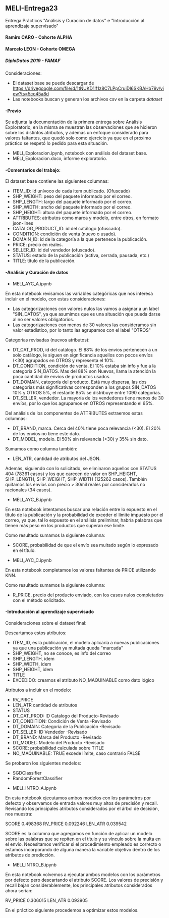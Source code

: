 ## MELI-Entrega23
Entrega Prácticos "Análisis y Curación de datos" e "Introducción al aprendizaje supervisado"

#### Ramiro CARO - Cohorte ALPHA
#### Marcelo LEON - Cohorte OMEGA
##### DiploDatos 2019 - FAMAF

Consideraciones:

- El dataset base se puede descargar de https://drivegoogle.com/file/d/1tNUKD1lf1z8C7LPpCruiDl6SKBAHb79v/view?ts=5cc45a8d 
- Las notebooks buscan y generan los archivos csv en la carpeta _dataset_ 

#### -Previo

Se adjunta la documentación de la primera entrega sobre Análisis Exploratorio, en la misma se muestran las observaciones que se hicieron sobre los distintos atributos, y además un enfoque considerado para valores faltantes, que quedó solo como ejercicio ya que en el próximo práctico se respetó lo pedido para esta situación.

- MELI_Exploracion.ipynb, notebook con análisis del dataset base.
- MELI_Exploracion.docx, informe exploratorio.

#### -Comentarios del trabajo:

El dataset base contiene las siguientes columnas:
* ITEM_ID: id unívoco de cada item publicado. (Ofuscado)
* SHP_WEIGHT: peso del paquete informado por el correo.
* SHP_LENGTH: largo del paquete informado por el correo.
* SHP_WIDTH: ancho del paquete informado por el correo.
* SHP_HEIGHT: altura del paquete informado por el correo.
* ATTRIBUTES: atributos como marca y modelo, entre otros, en formato json-lines
* CATALOG_PRODUCT_ID: id del catálogo (ofuscado).
* CONDITION: condición de venta (nuevo o usado).
* DOMAIN_ID: id de la categoría a la que pertenece la publicación.
* PRICE: precio en reales.
* SELLER_ID: id del vendedor (ofuscado).
* STATUS: estado de la publicación (activa, cerrada, pausada, etc.)
* TITLE: título de la publicación.

#### -Análisis y Curación de datos

- MELI_AYC_A.ipynb

En esta notebook revisamos las variables categóricas que nos interesa incluir en el modelo, con estas consideraciones:
* Las categorizaciones con valores nulos las vamos a asignar a un label "SIN_DATOS", ya que asumimos que es una situación que pueda darse al no ser valores obligatorios.
* Las categorizaciones con menos de 30 valores las consideramos sin valor estadístico, por lo tanto las agrupamos con el label "OTROS"

Categorías revisadas (nuevos atributos):

* DT_CAT_PROD, id del catálogo. El 88% de los envíos pertenecen a un solo catálogo, le siguen en significancia aquellos con pocos envíos (<30) agrupados en OTROS y representa el 10%. 
* DT_CONDITION, condición de venta. El 10% estaba sin info y fue a la categoría SIN_DATOS. Mas del 88% son Nuevos, llama la atención la poca cantidad de envíos de productos usados.
* DT_DOMAIN, categoría del producto. Está muy dispersa, las dos categorías más significativas corresponden a los grupos SIN_DATOS 10% y OTROS 5%, el restante 85% se distribuye entre 1090 categorías.
* DT_SELLER, vendedor. La mayoría de los vendedores tiene menos de 30 envíos, por lo que los agrupamos en OTROS representando el 65%. 

Del análisis de los componentes de ATTRIBUTES extraemos estas columnas:
* DT_BRAND, marca. Cerca del 40% tiene poca relevancia (<30). El 20% de los envíos no tiene este dato.
* DT_MODEL, modelo. El 50% sin relevancia (<30) y 35% sin dato.

Sumamos como columna también:
* LEN_ATR, cantidad de atributos del JSON.

Además, siguiendo con lo solicitado, se eliminaron aquellos con STATUS 404 (78361 casos) y los que carecen de valor en SHP_HEIGHT, SHP_LENGTH, SHP_WEIGHT, SHP_WIDTH (125262 casos). También quitamos los envíos con precio > 30mil reales por considerarlos no racionales (34 casos).

- MELI_AYC_B.ipynb

En esta notebook intentamos buscar una relación entre lo expuesto en el título de la publicación y la probabilidad de exceder el límite impuesto por el correo, ya que, tal lo expuesto en el análisis preliminar, habría palabras que tienen más peso en los productos que superan ese límite.

Como resultado sumamos la siguiente columna:
* SCORE, probabilidad de que el envío sea multado según lo expresado en el título.

- MELI_AYC_C.ipynb

En esta notebook completamos los valores faltantes de PRICE utilizando KNN. 

Como resultado sumamos la siguiente columna:
* R_PRICE, precio del producto enviado, con los casos nulos completados con el método solicitado.

#### -Introducción al aprendizaje supervisado

Consideraciones sobre el dataset final:

Descartamos estos atributos:
* ITEM_ID,  es la publicación, el modelo aplicaría a nuevas publicaciones ya que una publicación ya multada queda "marcada" 
* SHP_WEIGHT, no se conoce, es info del correo 
* SHP_LENGTH, idem
* SHP_WIDTH, idem
* SHP_HEIGHT, idem
* TITLE
* EXCEDIDO: creamos el atributo NO_MAQUINABLE como dato lógico

Atributos a incluir en el modelo:
* RV_PRICE
* LEN_ATR cantidad de atributos
* STATUS
* DT_CAT_PROD: ID Catalogo del Producto-Revisado
* DT_CONDITION: Condición de Venta -Revisado
* DT_DOMAIN: Categoría de la Publicación -Revisado
* DT_SELLER: ID Vendedor -Revisado
* DT_BRAND: Marca del Producto -Revisado
* DT_MODEL: Modelo del Producto -Revisado
* SCORE: probabilidad calculada sobre TITLE
* NO_MAQUINABLE: TRUE excede límite, caso contrario FALSE

Se probaron los siguientes modelos:
* SGDClassifier
* RandomForestClassifier

- MELI_INTRO_A.ipynb

En esta notebook ejecutamos ambos modelos con los parámetros por defecto y observamos de entrada valores muy altos de precisión y recall. Revisando los principales atributos considerados por el árbol de decisión, nos muestra:

SCORE 0.498368
RV_PRICE 0.092246
LEN_ATR 0.039542

SCORE es la columna que agregamos en función de aplicar un modelo sobre las palabras que se repiten en el título y su vínculo sobre la multa en el envío. Necesitamos verificar si el procedimiento empleado es correcto o estamos incorporando de alguna manera la variable objetivo dentro de los atributos de predicción.

- MELI_INTRO_B.ipynb

En esta notebook volvemos a ejecutar ambos modelos con los parámetros por defecto pero descartando el atributo SCORE.
Los valores de precisión y recall bajan considerablemente, los principales atributos considerados ahora serían:

RV_PRICE 0.306015
LEN_ATR 0.093905

En el práctico siguiente procedemos a optimizar estos modelos.



